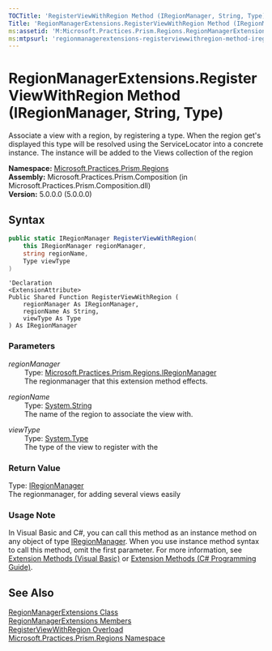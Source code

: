 ```yaml
---
TOCTitle: 'RegisterViewWithRegion Method (IRegionManager, String, Type)'
Title: 'RegionManagerExtensions.RegisterViewWithRegion Method (IRegionManager, String, Type) (Microsoft.Practices.Prism.Regions)'
ms:assetid: 'M:Microsoft.Practices.Prism.Regions.RegionManagerExtensions.RegisterViewWithRegion(Microsoft.Practices.Prism.Regions.IRegionManager,System.String,System.Type)'
ms:mtpsurl: 'regionmanagerextensions-registerviewwithregion-method-iregionmanager-string-func-object-mspp-regions.md'
---
```


# RegionManagerExtensions.RegisterViewWithRegion Method (IRegionManager, String, Type)

Associate a view with a region, by registering a type. When the region get's displayed this type will be resolved using the ServiceLocator into a concrete instance. The instance will be added to the Views collection of the region

**Namespace:** [Microsoft.Practices.Prism.Regions](/patterns-practices/reference/mspp-regions-namespace)  
**Assembly:** Microsoft.Practices.Prism.Composition (in Microsoft.Practices.Prism.Composition.dll)  
**Version:** 5.0.0.0 (5.0.0.0)

## Syntax

```C#
public static IRegionManager RegisterViewWithRegion(
	this IRegionManager regionManager,
	string regionName,
	Type viewType
)
```
```VB
'Declaration
<ExtensionAttribute> 
Public Shared Function RegisterViewWithRegion ( 
	regionManager As IRegionManager,
	regionName As String,
	viewType As Type
) As IRegionManager
```
### Parameters

_regionManager_  
&nbsp;&nbsp;&nbsp;&nbsp;&nbsp;&nbsp;&nbsp;&nbsp;Type: [Microsoft.Practices.Prism.Regions.IRegionManager](/patterns-practices/reference/iregionmanager-interface-mspp-regions)  
&nbsp;&nbsp;&nbsp;&nbsp;&nbsp;&nbsp;&nbsp;&nbsp;The regionmanager that this extension method effects.

_regionName_  
&nbsp;&nbsp;&nbsp;&nbsp;&nbsp;&nbsp;&nbsp;&nbsp;Type: [System.String](http://msdn.microsoft.com/en-us/library/s1wwdcbf)  
&nbsp;&nbsp;&nbsp;&nbsp;&nbsp;&nbsp;&nbsp;&nbsp;The name of the region to associate the view with.

_viewType_  
&nbsp;&nbsp;&nbsp;&nbsp;&nbsp;&nbsp;&nbsp;&nbsp;Type: [System.Type](http://msdn.microsoft.com/en-us/library/42892f65)  
&nbsp;&nbsp;&nbsp;&nbsp;&nbsp;&nbsp;&nbsp;&nbsp;The type of the view to register with the

### Return Value

Type: [IRegionManager](/patterns-practices/reference/iregionmanager-interface-mspp-regions)  
The regionmanager, for adding several views easily
### Usage Note

In Visual Basic and C\#, you can call this method as an instance method on any object of type [IRegionManager](/patterns-practices/reference/iregionmanager-interface-mspp-regions). When you use instance method syntax to call this method, omit the first parameter. For more information, see [Extension Methods (Visual Basic)](http://msdn.microsoft.com/en-us/library/bb384936.aspx) or [Extension Methods (C\# Programming Guide)](http://msdn.microsoft.com/en-us/library/bb383977.aspx).

## See Also

[RegionManagerExtensions Class](/patterns-practices/reference/regionmanagerextensions-class-mspp-regions)  
[RegionManagerExtensions Members](/patterns-practices/reference/regionmanagerextensions-members-mspp-regions)  
[RegisterViewWithRegion Overload](/patterns-practices/reference/regionmanagerextensions-registerviewwithregion-method-mspp-regions)  
[Microsoft.Practices.Prism.Regions Namespace](/patterns-practices/reference/mspp-regions-namespace)  